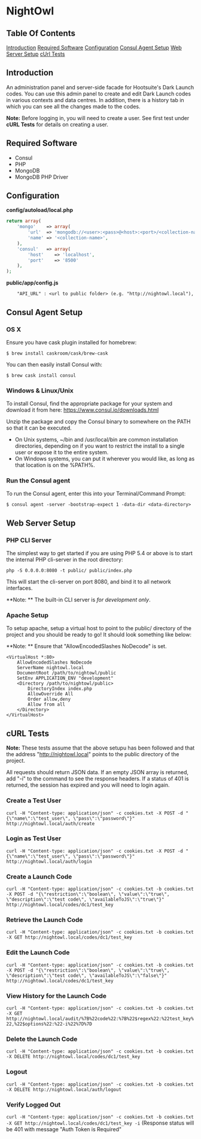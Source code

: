 NightOwl
=======================

Table Of Contents
-----------------
[Introduction](#introduction)
[Required Software](#required-software)
[Configuration](#configuration)
[Consul Agent Setup](#consul-agent-setup)
[Web Server Setup](#web-server-setup)
[cUrl Tests](#curl-tests)

Introduction
------------
An administration panel and server-side facade for Hootsuite's Dark Launch codes. You can use this admin panel to create and edit Dark Launch codes in various contexts and data centres. In addition, there is a history tab in which you can see all the changes made to the codes.

**Note:** Before logging in, you will need to create a user. See first test under **cURL Tests** for details on creating a user.

Required Software
-----------------
- Consul
- PHP
- MongoDB
- MongoDB PHP Driver

Configuration
-------------
**config/autoload/local.php**
```PHP
return array(
    'mongo'    => array(
        'url'  => 'mongodb://<user>:<pass>@<host>:<port>/<collection-name>',
        'name' => '<collection-name>',
    ),
    'consul'   => array(
        'host'    => 'localhost',
        'port'    => '8500'
    ),
);
```

**public/app/config.js**
```JS
    "API_URL" : <url to public folder> (e.g. "http://nightowl.local"),
```

Consul Agent Setup
----------------
### OS X

Ensure you have cask plugin installed for homebrew:

    $ brew install caskroom/cask/brew-cask

You can then easily install Consul with:

    $ brew cask install consul
    
### Windows & Linux/Unix

To install Consul, find the appropriate package for your system and download it from here: https://www.consul.io/downloads.html

Unzip the package and copy the Consul binary to somewhere on the PATH so that it can be executed.
- On Unix systems, ~/bin and /usr/local/bin are common installation directories, depending on if you want to restrict the install to a single user or expose it to the entire system.
- On Windows systems, you can put it wherever you would like, as long as that location is on the %PATH%.
    
### Run the Consul agent
    
To run the Consul agent, enter this into your Terminal/Command Prompt:

    $ consul agent -server -bootstrap-expect 1 -data-dir <data-directory>

Web Server Setup
----------------

### PHP CLI Server

The simplest way to get started if you are using PHP 5.4 or above is to start the internal PHP cli-server in the root directory:

    php -S 0.0.0.0:8080 -t public/ public/index.php

This will start the cli-server on port 8080, and bind it to all network
interfaces.

**Note: ** The built-in CLI server is *for development only*.

### Apache Setup

To setup apache, setup a virtual host to point to the public/ directory of the
project and you should be ready to go! It should look something like below:

**Note: ** Ensure that "AllowEncodedSlashes NoDecode" is set.

    <VirtualHost *:80>
        AllowEncodedSlashes NoDecode
        ServerName nightowl.local
        DocumentRoot /path/to/nightowl/public
        SetEnv APPLICATION_ENV "development"
        <Directory /path/to/nightowl/public>
            DirectoryIndex index.php
            AllowOverride All
            Order allow,deny
            Allow from all
        </Directory>
    </VirtualHost>

cURL Tests
----------

**Note:** These tests assume that the above setupu has been followed and that the address "http://nightowl.local" points to the public directory of the project.

All requests should return JSON data. If an empty JSON array is returned, add "-i" to the command to see the response headers. If a status of 401 is returned, the session has expired and you will need to login again.

### Create a Test User
```curl -H "Content-type: application/json" -c cookies.txt -X POST -d "{\"name\":\"test_user\", \"pass\":\"password\"}" http://nightowl.local/auth/create```

### Login as Test User
```curl -H "Content-type: application/json" -c cookies.txt -X POST -d "{\"name\":\"test_user\", \"pass\":\"password\"}" http://nightowl.local/auth/login```

### Create a Launch Code
```curl -H "Content-type: application/json" -c cookies.txt -b cookies.txt -X POST -d "{\"restriction\":\"boolean\", \"value\":\"true\", \"description\":\"test code\", \"availableToJS\":\"true\"}" http://nightowl.local/codes/dc1/test_key```

### Retrieve the Launch Code
```curl -H "Content-type: application/json" -c cookies.txt -b cookies.txt -X GET http://nightowl.local/codes/dc1/test_key```

### Edit the Launch Code
```curl -H "Content-type: application/json" -c cookies.txt -b cookies.txt -X POST -d "{\"restriction\":\"boolean\", \"value\":\"true\", \"description\":\"test code\", \"availableToJS\":\"false\"}" http://nightowl.local/codes/dc1/test_key```

### View History for the Launch Code
```curl -H "Content-type: application/json" -c cookies.txt -b cookies.txt -X GET http://nightowl.local/audit/%7B%22code%22:%7B%22$regex%22:%22test_key%22,%22$options%22:%22-i%22%7D%7D```

### Delete the Launch Code
```curl -H "Content-type: application/json" -c cookies.txt -b cookies.txt -X DELETE http://nightowl.local/codes/dc1/test_key```

### Logout
```curl -H "Content-type: application/json" -c cookies.txt -b cookies.txt -X DELETE http://nightowl.local/auth/logout```

### Verify Logged Out
```curl -H "Content-type: application/json" -c cookies.txt -b cookies.txt -X GET http://nightowl.local/codes/dc1/test_key -i```
(Response status will be 401 with message "Auth Token is Required"

